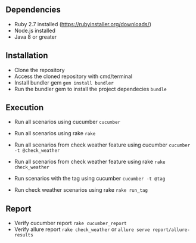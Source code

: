 ## Dependencies 

* Ruby 2.7 installed (https://rubyinstaller.org/downloads/)
* Node.js installed
* Java 8 or greater

## Installation

* Clone the repository
* Access the cloned repository with cmd/terminal
* Install bundler gem ```gem install bundler```
* Run the bundler gem to install the project dependecies ```bundle```

## Execution

* Run all scenarios using cucumber ```cucumber```
* Run all scenarios using rake ```rake```

* Run all scenarios from check weather feature using cucumber ```cucumber -t @check_weather```
* Run all scenarios from check weather feature using rake ```rake check_weather```

* Run scenarios with the tag using cucumber ```cucumber -t @tag```
* Run check weather scenarios using rake ```rake run_tag```

## Report

* Verify cucumber report ```rake cucumber_report```
* Verify allure report ```rake check_weather``` or ```allure serve report/allure-results```


